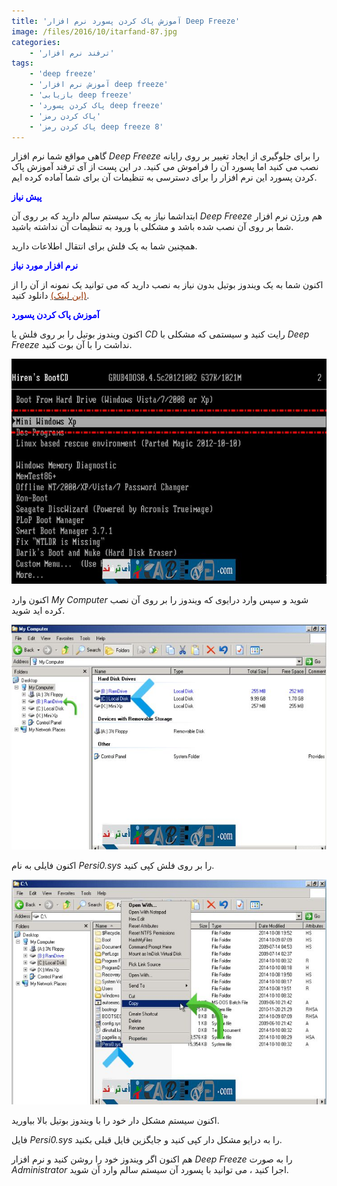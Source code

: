 ```yaml
---
title: 'آموزش پاک کردن پسورد نرم افزار Deep Freeze'
image: /files/2016/10/itarfand-87.jpg
categories:
    - 'ترفند نرم افزار'
tags:
    - 'deep freeze'
    - 'آموزش نرم افزار deep freeze'
    - 'بازیابی deep freeze'
    - 'پاک کردن پسورد deep freeze'
    - 'پاک کردن رمز'
    - 'پاک کردن رمز deep freeze 8'
---
```


گاهی مواقع شما نرم افزار *Deep Freeze* را برای جلوگیری از ایجاد تغییر بر روی رایانه نصب می کنید اما پسورد آن را فراموش می کنید. در این پست از آی ترفند آموزش پاک کردن پسورد این نرم افزار را برای دسترسی به تنظیمات آن برای شما آماده کرده ایم.

<span style="color: #0000ff;">**پیش نیاز**</span>

ابتداشما نیاز به یک سیستم سالم دارید که بر روی آن *Deep Freeze* هم ورژن نرم افزار شما بر روی آن نصب شده باشد و مشکلی با ورود به تنظیمات آن نداشته باشید.

همچنین شما به یک فلش برای انتقال اطلاعات دارید.

<span style="color: #0000ff;">**نرم افزار مورد نیاز**</span>

اکنون شما به یک ویندوز بوتیل بدون نیاز به نصب دارید که می توانید یک نمونه از آن را از [<span style="color: #993300;">(این لینک)</span>](http://soft98.ir/software/1197-hirens_bootcd.html) دانلود کنید.

<span style="color: #0000ff;">**آموزش پاک کردن پسورد**</span>

اکنون ویندوز بوتیل را بر روی فلش یا *CD* رایت کنید و سیستمی که مشکلی با *Deep Freeze* نداشت را با آن بوت کنید.

![mhkarami97](/files/2016/10/itarfand-88.jpg)  

اکنون وارد *My Computer* شوید و سپس وارد درایوی که ویندوز را بر روی آن نصب کرده اید شوید.

![itarfand-89](/files/2016/10/itarfand-89.jpg)  

اکنون فایلی به نام *Persi0.sys* را بر روی فلش کپی کنید.

![itarfand-90](/files/2016/10/itarfand-90.jpg)  

اکنون سیستم مشکل دار خود را با ویندوز بوتیل بالا بیاورید.

فایل *Persi0.sys* را به درایو مشکل دار کپی کنید و جایگزین فایل قبلی بکنید.

هم اکنون اگر ویندوز خود را روشن کنید و نرم افزار *Deep Freeze* را به صورت *Administrator* اجرا کنید ، می توانید با پسورد آن سیستم سالم وارد آن شوید.